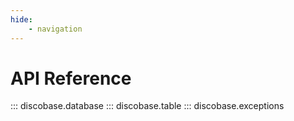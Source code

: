 ```yaml
---
hide:
    - navigation
---
```


# API Reference

::: discobase.database
::: discobase.table
::: discobase.exceptions
